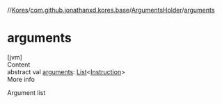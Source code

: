 //[Kores](../../index.md)/[com.github.jonathanxd.kores.base](../index.md)/[ArgumentsHolder](index.md)/[arguments](arguments.md)



# arguments  
[jvm]  
Content  
abstract val [arguments](arguments.md): [List](https://kotlinlang.org/api/latest/jvm/stdlib/kotlin.collections/-list/index.html)<[Instruction](../../com.github.jonathanxd.kores/-instruction/index.md)>  
More info  


Argument list

  



